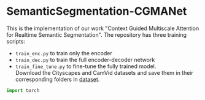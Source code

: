 # SemanticSegmentation-CGMANet
This is the implementation of our work "Context Guided Multiscale Attention for Realtime Semantic Segmentation". 
The repository has three training scripts: 
* `train_enc.py` to train only the encoder
* `train_dec.py` to train the full encoder-decoder network
* `train_fine_tune.py` to fine-tune the fully trained model. <br/>
Download the Cityscapes and CamVid datasets and save them in their corresponding folders in [dataset](/dataset). 

```python
import torch
```
